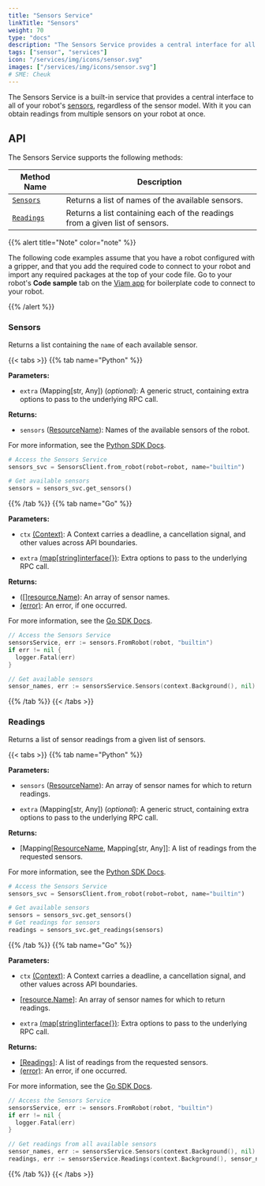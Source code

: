 ```yaml
---
title: "Sensors Service"
linkTitle: "Sensors"
weight: 70
type: "docs"
description: "The Sensors Service provides a central interface for all of your robot's sensors."
tags: ["sensor", "services"]
icon: "/services/img/icons/sensor.svg"
images: ["/services/img/icons/sensor.svg"]
# SME: Cheuk
---
```


The Sensors Service is a built-in service that provides a central interface to all of your robot's [sensors](/components/sensor), regardless of the sensor model.
With it you can obtain readings from multiple sensors on your robot at once.

## API

The Sensors Service supports the following methods:

Method Name | Description
----------- | -----------
[`Sensors`](#sensors) | Returns a list of names of the available sensors.
[`Readings`](#readings) | Returns a list containing each of the readings from a given list of sensors.

{{% alert title="Note" color="note" %}}

The following code examples assume that you have a robot configured with a gripper, and that you add the required code to connect to your robot and import any required packages at the top of your code file.
Go to your robot's **Code sample** tab on the [Viam app](https://app.viam.com) for boilerplate code to connect to your robot.

{{% /alert %}}

### Sensors

Returns a list containing the `name` of each available sensor.

{{< tabs >}}
{{% tab name="Python" %}}

**Parameters:**

- `extra` (Mapping[str, Any]) (*optional*): A generic struct, containing extra options to pass to the underlying RPC call.

**Returns:**

- `sensors` ([ResourceName](https://python.viam.dev/autoapi/viam/gen/common/v1/common_pb2/index.html#viam.gen.common.v1.common_pb2.ResourceName)): Names of the available sensors of the robot.

For more information, see the [Python SDK Docs](https://python.viam.dev/autoapi/viam/services/sensors/index.html#viam.services.sensors.SensorsClient.get_sensors).

```python {class="line-numbers linkable-line-numbers"}
# Access the Sensors Service
sensors_svc = SensorsClient.from_robot(robot=robot, name="builtin")

# Get available sensors
sensors = sensors_svc.get_sensors()
```

{{% /tab %}}
{{% tab name="Go" %}}

**Parameters:**

- `ctx` [(Context)](https://pkg.go.dev/context): A Context carries a deadline, a cancellation signal, and other values across API boundaries.

- `extra` [(map\[string\]interface{})](https://go.dev/blog/maps): Extra options to pass to the underlying RPC call.

**Returns:**

- ([][resource.Name](https://pkg.go.dev/go.viam.com/rdk/resource#Name)): An array of sensor names.
- [(error)](https://pkg.go.dev/builtin#error): An error, if one occurred.

For more information, see the [Go SDK Docs](https://pkg.go.dev/go.viam.com/rdk/services/sensors#Service).

```go {class="line-numbers linkable-line-numbers"}
// Access the Sensors Service
sensorsService, err := sensors.FromRobot(robot, "builtin")
if err != nil {
  logger.Fatal(err)
}

// Get available sensors
sensor_names, err := sensorsService.Sensors(context.Background(), nil)
```

{{% /tab %}}
{{< /tabs >}}

### Readings

Returns a list of sensor readings from a given list of sensors.

{{< tabs >}}
{{% tab name="Python" %}}

**Parameters:**

- `sensors` ([ResourceName](https://python.viam.dev/autoapi/viam/gen/common/v1/common_pb2/index.html#viam.gen.common.v1.common_pb2.ResourceName)): An array of sensor names for which to return readings.

- `extra` (Mapping[str, Any]) (*optional*): A generic struct, containing extra options to pass to the underlying RPC call.

**Returns:**

- [Mapping[[ResourceName](https://python.viam.dev/autoapi/viam/gen/common/v1/common_pb2/index.html#viam.gen.common.v1.common_pb2.ResourceName), Mapping[str, Any]]: A list of readings from the requested sensors.

For more information, see the [Python SDK Docs](https://python.viam.dev/autoapi/viam/services/sensors/index.html#viam.services.sensors.SensorsClient.get_readings).

```python {class="line-numbers linkable-line-numbers"}
# Access the Sensors Service
sensors_svc = SensorsClient.from_robot(robot=robot, name="builtin")

# Get available sensors
sensors = sensors_svc.get_sensors()
# Get readings for sensors
readings = sensors_svc.get_readings(sensors)
```

{{% /tab %}}
{{% tab name="Go" %}}

**Parameters:**

- `ctx` [(Context)](https://pkg.go.dev/context): A Context carries a deadline, a cancellation signal, and other values across API boundaries.

- [[resource.Name]](https://pkg.go.dev/go.viam.com/rdk/resource#Name): An array of sensor names for which to return readings.

- `extra` [(map\[string\]interface{})](https://go.dev/blog/maps): Extra options to pass to the underlying RPC call.

**Returns:**

- [[Readings]](https://pkg.go.dev/go.viam.com/rdk/services/sensors#Readings): A list of readings from the requested sensors.
- [(error)](https://pkg.go.dev/builtin#error): An error, if one occurred.

For more information, see the [Go SDK Docs](https://pkg.go.dev/go.viam.com/rdk/services/sensors#Service).

```go {class="line-numbers linkable-line-numbers"}
// Access the Sensors Service
sensorsService, err := sensors.FromRobot(robot, "builtin")
if err != nil {
  logger.Fatal(err)
}

// Get readings from all available sensors
sensor_names, err := sensorsService.Sensors(context.Background(), nil)
readings, err := sensorsService.Readings(context.Background(), sensor_names, nil)
```

{{% /tab %}}
{{< /tabs >}}

